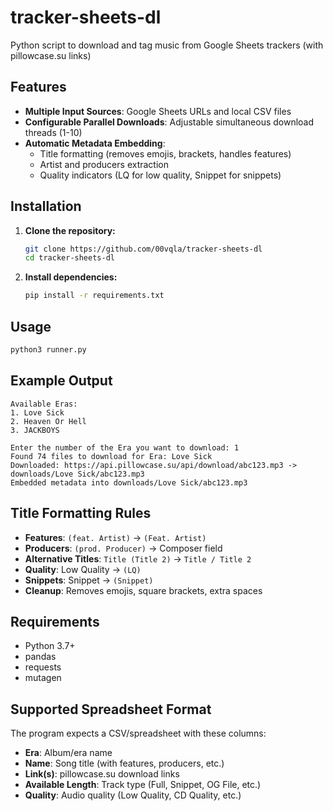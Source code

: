 # tracker-sheets-dl

Python script to download and tag music from Google Sheets trackers (with pillowcase.su links)

## Features

- **Multiple Input Sources**: Google Sheets URLs and local CSV files
- **Configurable Parallel Downloads**: Adjustable simultaneous download threads (1-10)
- **Automatic Metadata Embedding**: 
  - Title formatting (removes emojis, brackets, handles features)
  - Artist and producers extraction
  - Quality indicators (LQ for low quality, Snippet for snippets)

## Installation

1. **Clone the repository:**
   ```bash
   git clone https://github.com/00vqla/tracker-sheets-dl
   cd tracker-sheets-dl
   ```

2. **Install dependencies:**
   ```bash
   pip install -r requirements.txt
   ```

## Usage
   ```bash
   python3 runner.py
   ```

## Example Output

```
Available Eras:
1. Love Sick
2. Heaven Or Hell
3. JACKBOYS

Enter the number of the Era you want to download: 1
Found 74 files to download for Era: Love Sick
Downloaded: https://api.pillowcase.su/api/download/abc123.mp3 -> downloads/Love Sick/abc123.mp3
Embedded metadata into downloads/Love Sick/abc123.mp3
```

## Title Formatting Rules

- **Features**: `(feat. Artist)` → `(Feat. Artist)`
- **Producers**: `(prod. Producer)` → Composer field
- **Alternative Titles**: `Title (Title 2)` → `Title / Title 2`
- **Quality**: Low Quality → `(LQ)`
- **Snippets**: Snippet → `(Snippet)`
- **Cleanup**: Removes emojis, square brackets, extra spaces

## Requirements

- Python 3.7+
- pandas
- requests
- mutagen

## Supported Spreadsheet Format

The program expects a CSV/spreadsheet with these columns:
- **Era**: Album/era name
- **Name**: Song title (with features, producers, etc.)
- **Link(s)**: pillowcase.su download links
- **Available Length**: Track type (Full, Snippet, OG File, etc.)
- **Quality**: Audio quality (Low Quality, CD Quality, etc.)